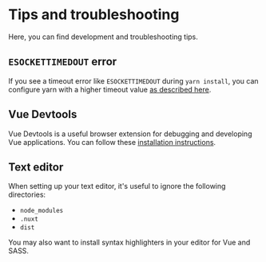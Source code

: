 
# Tips and troubleshooting

Here, you can find development and troubleshooting tips. 

## `ESOCKETTIMEDOUT` error

If you see a timeout error like `ESOCKETTIMEDOUT` during `yarn install`, you can configure yarn with a higher timeout value [as described here](https://github.com/yarnpkg/yarn/issues/5540#issuecomment-374069461).

## Vue Devtools

Vue Devtools is a useful browser extension for debugging and developing Vue applications. You can follow these [installation instructions](https://devtools.vuejs.org/guide/installation.html).

## Text editor

When setting up your text editor, it's useful to ignore the following directories:

* `node_modules`
* `.nuxt`
* `dist`

You may also want to install syntax highlighters in your editor for Vue and SASS.
